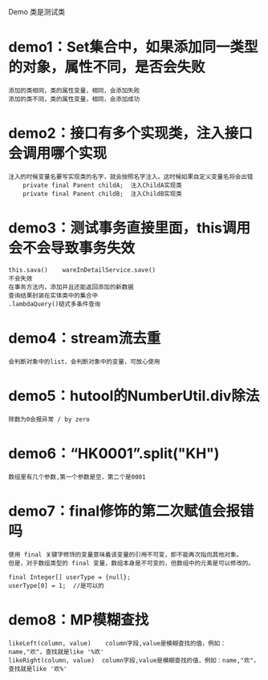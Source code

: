 Demo 类是测试类

# demo1：Set集合中，如果添加同一类型的对象，属性不同，是否会失败
    添加的类相同，类的属性变量，相同，会添加失败
    添加的类不同，类的属性变量，相同，会添加成功

# demo2：接口有多个实现类，注入接口会调用哪个实现
    注入的时候变量名要写实现类的名字，就会按照名字注入，这时候如果自定义变量名将会出错
        private final Panent childA;  注入ChildA实现类
        private final Panent childB;  注入ChildB实现类

# demo3：测试事务直接里面，this调用会不会导致事务失效
    this.sava()    wareInDetailService.save()
    不会失效
    在事务方法内，添加并且还能返回添加的新数据
    查询结果封装在实体类中的集合中
    .lambdaQuery()链式多条件查询

# demo4：stream流去重
    会判断对象中的list，会判断对象中的变量，可放心使用

# demo5：hutool的NumberUtil.div除法
    除数为0会报异常 / by zero

# demo6：“HK0001”.split("KH")
    数组里有几个参数,第一个参数是空，第二个是0001

# demo7：final修饰的第二次赋值会报错吗
    使用 final 关键字修饰的变量意味着该变量的引用不可变，即不能再次指向其他对象。
    但是，对于数组类型的 final 变量，数组本身是不可变的，但数组中的元素是可以修改的。

    final Integer[] userType = {null};
    userType[0] = 1;  //是可以的

# demo8：MP模糊查找
    likeLeft(column, value)    column字段,value是模糊查找的值，例如：name,"欢"，查找就是like '%欢'
    likeRight(column, value)  column字段,value是模糊查找的值，例如：name,"欢"，查找就是like '欢%'
